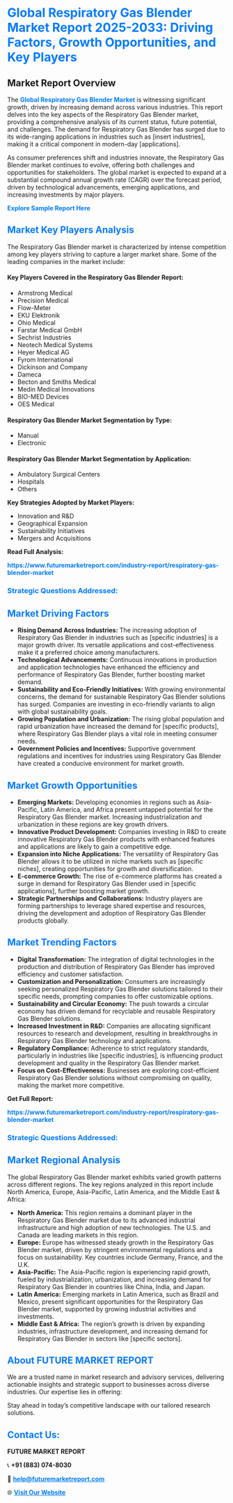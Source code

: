 <h1 style="color: #007BFF;">Global Respiratory Gas Blender Market Report 2025-2033: Driving Factors, Growth Opportunities, and Key Players</h1>

<section id="overview">
<h2>Market Report Overview</h2>
<p>The <a href="https://www.futuremarketreport.com/industry-report/respiratory-gas-blender-market" style="color: #007BFF; text-decoration: none;"><strong>Global Respiratory Gas Blender Market</strong></a> is witnessing significant growth, driven by increasing demand across various industries. This report delves into the key aspects of the Respiratory Gas Blender market, providing a comprehensive analysis of its current status, future potential, and challenges. The demand for Respiratory Gas Blender has surged due to its wide-ranging applications in industries such as [insert industries], making it a critical component in modern-day [applications].</p>
<p>As consumer preferences shift and industries innovate, the Respiratory Gas Blender market continues to evolve, offering both challenges and opportunities for stakeholders. The global market is expected to expand at a substantial compound annual growth rate (CAGR) over the forecast period, driven by technological advancements, emerging applications, and increasing investments by major players.</p>
</section>

<section id="overview">
<p><a href="https://www.futuremarketreport.com/request-sample/reportId=78761" style="color: #007BFF; text-decoration: none;"><strong>Explore Sample Report Here</strong></a></p>
</section>

<section id="key-players">
<h2 style="color: #007BFF;">Market Key Players Analysis</h2>
<p>The Respiratory Gas Blender market is characterized by intense competition among key players striving to capture a larger market share. Some of the leading companies in the market include:</p>
<h4>Key Players Covered in the Respiratory Gas Blender Report:</h4>
<ul><li>Armstrong Medical</li><li>Precision Medical</li><li>Flow-Meter</li><li>EKU Elektronik</li><li>Ohio Medical</li><li>Farstar Medical GmbH</li><li>Sechrist Industries</li><li>Neotech Medical Systems</li><li>Heyer Medical AG</li><li>Fyrom International</li><li>Dickinson and Company</li><li>Dameca</li><li>Becton and Smiths Medical</li><li>Medin Medical Innovations</li><li>BIO-MED Devices</li><li>OES Medical</li></ul>
<h4>Respiratory Gas Blender Market Segmentation by Type:</h4>
<ul><li>Manual</li><li>Electronic</li></ul>

<h4>Respiratory Gas Blender Market Segmentation by Application:</h4>
<ul><li>Ambulatory Surgical Centers</li><li>Hospitals</li><li>Others</li></ul>
<p><strong>Key Strategies Adopted by Market Players:</strong></p>
<ul>
<li>Innovation and R&D</li>
<li>Geographical Expansion</li>
<li>Sustainability Initiatives</li>
<li>Mergers and Acquisitions</li>
</ul>
</section>

<section>
<p><strong>Read Full Analysis: </strong></p><a href="https://www.futuremarketreport.com/industry-report/respiratory-gas-blender-market" style="color: #007BFF; text-decoration: none;"><strong>https://www.futuremarketreport.com/industry-report/respiratory-gas-blender-market</strong></a>
<h3 style="color: #007BFF;">Strategic Questions Addressed:</h3>
</section>

<section id="driving-factors">
<h2 style="color: #007BFF;">Market Driving Factors</h2>
<ul>
<li><strong>Rising Demand Across Industries:</strong> The increasing adoption of Respiratory Gas Blender in industries such as [specific industries] is a major growth driver. Its versatile applications and cost-effectiveness make it a preferred choice among manufacturers.</li>
<li><strong>Technological Advancements:</strong> Continuous innovations in production and application technologies have enhanced the efficiency and performance of Respiratory Gas Blender, further boosting market demand.</li>
<li><strong>Sustainability and Eco-Friendly Initiatives:</strong> With growing environmental concerns, the demand for sustainable Respiratory Gas Blender solutions has surged. Companies are investing in eco-friendly variants to align with global sustainability goals.</li>
<li><strong>Growing Population and Urbanization:</strong> The rising global population and rapid urbanization have increased the demand for [specific products], where Respiratory Gas Blender plays a vital role in meeting consumer needs.</li>
<li><strong>Government Policies and Incentives:</strong> Supportive government regulations and incentives for industries using Respiratory Gas Blender have created a conducive environment for market growth.</li>
</ul>
</section>

<section id="growth-opportunities">
<h2 style="color: #007BFF;">Market Growth Opportunities</h2>
<ul>
<li><strong>Emerging Markets:</strong> Developing economies in regions such as Asia-Pacific, Latin America, and Africa present untapped potential for the Respiratory Gas Blender market. Increasing industrialization and urbanization in these regions are key growth drivers.</li>
<li><strong>Innovative Product Development:</strong> Companies investing in R&D to create innovative Respiratory Gas Blender products with enhanced features and applications are likely to gain a competitive edge.</li>
<li><strong>Expansion into Niche Applications:</strong> The versatility of Respiratory Gas Blender allows it to be utilized in niche markets such as [specific niches], creating opportunities for growth and diversification.</li>
<li><strong>E-commerce Growth:</strong> The rise of e-commerce platforms has created a surge in demand for Respiratory Gas Blender used in [specific applications], further boosting market growth.</li>
<li><strong>Strategic Partnerships and Collaborations:</strong> Industry players are forming partnerships to leverage shared expertise and resources, driving the development and adoption of Respiratory Gas Blender products globally.</li>
</ul>
</section>

<section id="trending-factors">
<h2 style="color: #007BFF;">Market Trending Factors</h2>
<ul>
<li><strong>Digital Transformation:</strong> The integration of digital technologies in the production and distribution of Respiratory Gas Blender has improved efficiency and customer satisfaction.</li>
<li><strong>Customization and Personalization:</strong> Consumers are increasingly seeking personalized Respiratory Gas Blender solutions tailored to their specific needs, prompting companies to offer customizable options.</li>
<li><strong>Sustainability and Circular Economy:</strong> The push towards a circular economy has driven demand for recyclable and reusable Respiratory Gas Blender solutions.</li>
<li><strong>Increased Investment in R&D:</strong> Companies are allocating significant resources to research and development, resulting in breakthroughs in Respiratory Gas Blender technology and applications.</li>
<li><strong>Regulatory Compliance:</strong> Adherence to strict regulatory standards, particularly in industries like [specific industries], is influencing product development and quality in the Respiratory Gas Blender market.</li>
<li><strong>Focus on Cost-Effectiveness:</strong> Businesses are exploring cost-efficient Respiratory Gas Blender solutions without compromising on quality, making the market more competitive.</li>
</ul>
</section>

<section>
<p><strong>Get Full Report: </strong></p><a href="https://www.futuremarketreport.com/industry-report/respiratory-gas-blender-market" style="color: #007BFF; text-decoration: none;"><strong>https://www.futuremarketreport.com/industry-report/respiratory-gas-blender-market</strong></a>
<h3 style="color: #007BFF;">Strategic Questions Addressed:</h3>
</section>


<section id="regional-analysis">
<h2 style="color: #007BFF;">Market Regional Analysis</h2>
<p>The global Respiratory Gas Blender market exhibits varied growth patterns across different regions. The key regions analyzed in this report include North America, Europe, Asia-Pacific, Latin America, and the Middle East & Africa:</p>
<ul>
<li><strong>North America:</strong> This region remains a dominant player in the Respiratory Gas Blender market due to its advanced industrial infrastructure and high adoption of new technologies. The U.S. and Canada are leading markets in this region.</li>
<li><strong>Europe:</strong> Europe has witnessed steady growth in the Respiratory Gas Blender market, driven by stringent environmental regulations and a focus on sustainability. Key countries include Germany, France, and the U.K.</li>
<li><strong>Asia-Pacific:</strong> The Asia-Pacific region is experiencing rapid growth, fueled by industrialization, urbanization, and increasing demand for Respiratory Gas Blender in countries like China, India, and Japan.</li>
<li><strong>Latin America:</strong> Emerging markets in Latin America, such as Brazil and Mexico, present significant opportunities for the Respiratory Gas Blender market, supported by growing industrial activities and investments.</li>
<li><strong>Middle East & Africa:</strong> The region’s growth is driven by expanding industries, infrastructure development, and increasing demand for Respiratory Gas Blender in sectors like [specific sectors].</li>
</ul>
</section>

<footer>
<h2 style="color: #007BFF;">About FUTURE MARKET REPORT</h2>
<p>We are a trusted name in market research and advisory services, delivering actionable insights and strategic support to businesses across diverse industries. Our expertise lies in offering:</p>

<p>Stay ahead in today’s competitive landscape with our tailored research solutions.</p>

<h2 style="color: #007BFF;">Contact Us:</h2>
<p><strong>FUTURE MARKET REPORT</strong></p>
<p>📞 <strong>+91 (883) 074-8030</strong></p>
<p>📧 <strong><a href="mailto:help@futuremarketreport.com" style="color: #007BFF;">help@futuremarketreport.com</a></strong></p>
<p>🌐 <strong><a href="https://www.futuremarketreport.com/" style="color: #007BFF;">Visit Our Website</a></strong></p>
</footer>